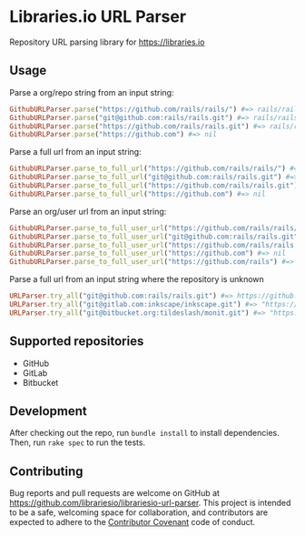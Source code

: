 # Libraries.io URL Parser

Repository URL parsing library for https://libraries.io

## Usage

Parse a org/repo string from an input string:

```ruby
GithubURLParser.parse("https://github.com/rails/rails/") #=> rails/rails
GithubURLParser.parse("git@github.com:rails/rails.git") #=> rails/rails
GithubURLParser.parse("https://github.com/rails/rails.git") #=> rails/rails
GithubURLParser.parse("https://github.com") #=> nil
```

Parse a full url from an input string:

```ruby
GithubURLParser.parse_to_full_url("https://github.com/rails/rails/") #=> https://github.com/rails/rails
GithubURLParser.parse_to_full_url("git@github.com:rails/rails.git") #=> https://github.com/rails/rails
GithubURLParser.parse_to_full_url("https://github.com/rails/rails.git") #=> https://github.com/rails/rails
GithubURLParser.parse_to_full_url("https://github.com") #=> nil
```

Parse an org/user url from an input string:

```ruby
GithubURLParser.parse_to_full_user_url("https://github.com/rails/rails/") #=> nil
GithubURLParser.parse_to_full_user_url("git@github.com:rails/rails.git") #=> nil
GithubURLParser.parse_to_full_user_url("https://github.com/rails/rails.git") #=> nil
GithubURLParser.parse_to_full_user_url("https://github.com") #=> nil
GithubURLParser.parse_to_full_user_url("https://github.com/rails") #=> https://github.com/rails
```

Parse a full url from an input string where the repository is unknown

```ruby
URLParser.try_all("git@github.com:rails/rails.git") #=> https://github.com/rails/rails
URLParser.try_all("git@gitlab.com:inkscape/inkscape.git") #=> "https://gitlab.com/inkscape/inkscape"
URLParser.try_all("git@bitbucket.org:tildeslash/monit.git") #=> "https://bitbucket.org/tildeslash/monit"
```

## Supported repositories

- GitHub
- GitLab
- Bitbucket

## Development

After checking out the repo, run `bundle install` to install dependencies. Then, run `rake spec` to run the tests.

## Contributing

Bug reports and pull requests are welcome on GitHub at https://github.com/librariesio/librariesio-url-parser. This project is intended to be a safe, welcoming space for collaboration, and contributors are expected to adhere to the [Contributor Covenant](http://contributor-covenant.org) code of conduct.

